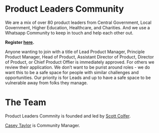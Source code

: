 # Product Leaders Community

We are a mix of over 80 product leaders from Central Government, Local Government, Higher Education, Healthcare, and Charities. And we use a Whatsapp Community to keep in touch and help each other out. 

**Register [here](https://forms.gle/VLWA68ovMXHWA7AM6).**

Anyone wanting to join with a title of Lead Product Manager, Principle Product Manager, Head of Product, Assistant Director of Product, Director of Product, or Chief Product Offier is immediately approved. For others we review their application. We don’t want to be purist around roles - we do want this to be a safe space for people with similar challenges and opportunities. Our priority is for Leads and up to have a safe space to be vulnerable away from folks they manage.

# The Team

Product Leaders Commnity is founded and led by [Scott Colfer](https://www.linkedin.com/in/scottcolfer/). 

[Casey Taylor](https://www.linkedin.com/in/casey-taylor2000/) is Community Manager.
